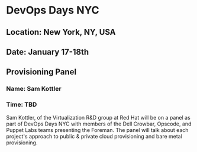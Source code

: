 # DevOps Days NYC
## Location: New York, NY, USA
## Date: January 17-18th

## Provisioning Panel
### Name: Sam Kottler
### Time: TBD

Sam Kottler, of the Virtualization R&D group at Red Hat will be on a panel as part of DevOps Days NYC with members of the Dell Crowbar, Opscode, and Puppet Labs teams presenting the Foreman. The panel will talk about each project's approach to public & private cloud provisioning and bare metal provisioning. 
